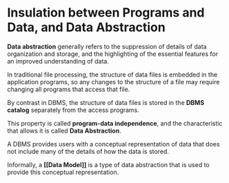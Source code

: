 # Insulation between Programs and Data, and Data Abstraction

**Data abstraction** generally refers to the suppression of details of data organization and storage, and the highlighting of the essential features for an improved understanding of data.

In traditional file processing, the structure of data files is embedded in the application programs, so any changes to the structure of a file may require changing all programs that access that file.

By contrast in DBMS, the structure of data files is stored in the **DBMS catalog** separately from the access programs.

This property is called **program-data independence**, and the characteristic that allows it is called **Data Abstraction**.

A DBMS provides users with a conceptual representation of data that does not include many of the details of how the data is stored.

Informally, a **[[Data Model]]** is a type of data abstraction that is used to provide this conceptual representation.